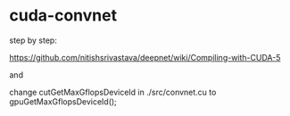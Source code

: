 # cuda-convnet

step by step:

https://github.com/nitishsrivastava/deepnet/wiki/Compiling-with-CUDA-5

and

change cutGetMaxGflopsDeviceId in ./src/convnet.cu to gpuGetMaxGflopsDeviceId();
